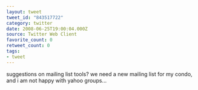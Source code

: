 ```yaml
---
layout: tweet
tweet_id: "843517722"
category: twitter
date: 2008-06-25T19:00:04.000Z
source: Twitter Web Client
favorite_count: 0
retweet_count: 0
tags:
- tweet
---
```


suggestions on mailing list tools? we need a new mailing list for my condo, and i am not happy with yahoo groups...
